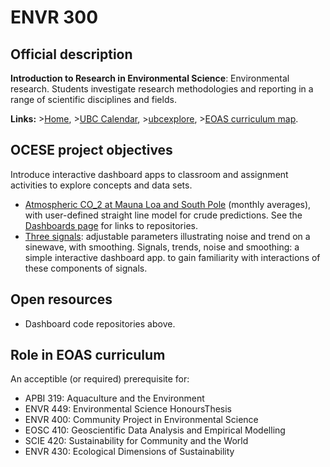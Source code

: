 # ENVR 300

## Official description

**Introduction to Research in Environmental Science**: Environmental research. Students investigate research methodologies and reporting in a range of scientific disciplines and fields.

**Links:**
\>[Home](https://www.eoas.ubc.ca/academics/courses/envr300),
\>[UBC Calendar](https://courses.students.ubc.ca/cs/courseschedule?pname=subjarea&tname=subj-course&dept=ENVR&course=300),
\>[ubcexplore](https://ubcexplorer.io/course/ENVR/300),
\>[EOAS curriculum map](https://www.eoas.ubc.ca/~quest/eoas-only.html).

## OCESE project objectives

Introduce interactive dashboard apps to classroom and assignment activities to explore concepts and data sets. 

* [Atmospheric CO_2 at Mauna Loa and South Pole](https://dashboard.eoastest.xyz/co2mlo) (monthly averages), with user-defined straight line model for crude predictions. See the [Dashboards page](./dashboards.md) for links to repositories.
* [Three signals](https://dashboard.eoastest.xyz/timeseries): adjustable parameters illustrating noise and trend on a sinewave, with smoothing. Signals, trends, noise and smoothing: a simple interactive dashboard app. to gain familiarity with interactions of these components of signals.

## Open resources

* Dashboard code repositories above.

## Role in EOAS curriculum

An acceptible (or required) prerequisite for:

* APBI 319: Aquaculture and the Environment
* ENVR 449: Environmental Science HonoursThesis
* ENVR 400: Community Project in Environmental Science
* EOSC 410: Geoscientific Data Analysis and Empirical Modelling
* SCIE 420: Sustainability for Community and the World
* ENVR 430: Ecological Dimensions of Sustainability
